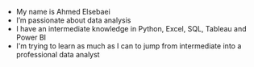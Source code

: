 - My name is Ahmed Elsebaei
- I’m passionate about data analysis
- I have an intermediate knowledge in Python, Excel, SQL, Tableau and Power BI
- I'm trying to learn as much as I can to jump from intermediate into a professional data analyst

<!---
Ahmed-Elsebaei/Ahmed-Elsebaei is a ✨ special ✨ repository because its `README.md` (this file) appears on your GitHub profile.
You can click the Preview link to take a look at your changes.
--->

